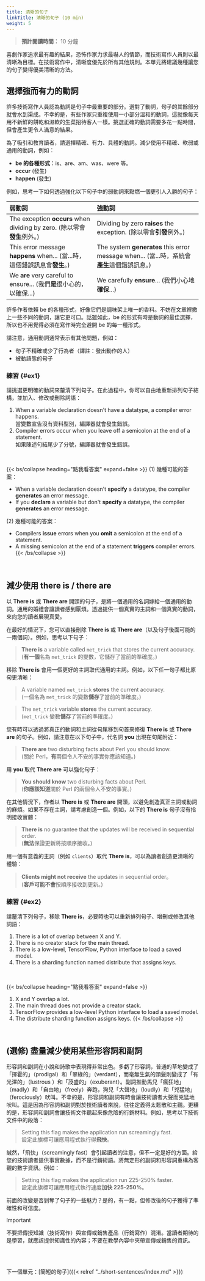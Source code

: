 ```yaml
---
title: 清晰的句子
linkTitle: 清晰的句子 (10 min)
weight: 5
---
```


> **預計閱讀時間：** 10 分鐘

喜劇作家追求最有趣的結果，恐怖作家力求最嚇人的情節，而技術寫作人員則以最清晰為目標。在技術寫作中，清晰度優先於所有其他規則。本單元將建議幾種讓您的句子變得優美清晰的方法。

## 選擇強而有力的動詞

許多技術寫作人員認為動詞是句子中最重要的部分。選對了動詞，句子的其餘部分就會水到渠成。不幸的是，有些作家只重複使用一小部分溫和的動詞，這就像每天用不新鮮的餅乾和濕軟的生菜招待客人一樣。挑選正確的動詞需要多花一點時間，但會產生更令人滿意的結果。

為了吸引和教育讀者，請選擇精確、有力、具體的動詞。減少使用不精確、軟弱或通用的動詞，例如：

* **be 的各種形式**：is、are、am、was、were 等。
* **occur** (發生)
* **happen** (發生)

例如，思考一下如何透過強化以下句子中的弱動詞來點燃一個更引人入勝的句子：

| 弱動詞 | 強動詞 |
| :--- | :--- |
| The exception **occurs** when dividing by zero. (除以零會**發生**例外。) | Dividing by zero **raises** the exception. (除以零會**引發**例外。) |
| This error message **happens** when... (當...時，這個錯誤訊息會**發生**。) | The system **generates** this error message when... (當...時，系統會**產生**這個錯誤訊息。) |
| We **are** very careful to ensure... (我們**是**很小心的，以確保...) | We carefully **ensure**... (我們小心地**確保**...) |

許多作者依賴 be 的各種形式，好像它們是調味架上唯一的香料。不妨在文章裡撒上一些不同的動詞，讓它更可口。話雖如此，be 的形式有時是動詞的最佳選擇，所以也不用覺得必須在寫作時完全避開 be 的每一種形式。

請注意，通用動詞通常表示有其他問題，例如：

* 句子不精確或少了行為者（譯註：發出動作的人）
* 被動語態的句子

### 練習 {#ex1}

請挑選更明確的動詞來釐清下列句子。在此過程中，你可以自由地重新排列句子結構，並加入、修改或刪除詞語：

1. When a variable declaration doesn't have a datatype, a compiler error happens. <br/>當變數宣告沒有資料型別，編譯器就會發生錯誤。
2. Compiler errors occur when you leave off a semicolon at the end of a statement. <br/> 如果陳述句結尾少了分號，編譯器就會發生錯誤。

<br>

{{< bs/collapse heading="點我看答案" expand=false >}}
(1) 幾種可能的答案：

* When a variable declaration doesn't **specify** a datatype, the compiler **generates** an error message.
* If you **declare** a variable but don't **specify** a datatype, the compiler **generates** an error message.

(2) 幾種可能的答案：

* Compilers **issue** errors when you **omit** a semicolon at the end of a statement.
* A missing semicolon at the end of a statement **triggers** compiler errors.
{{< /bs/collapse >}}
<br/>

## 減少使用 there is / there are

以 **There is** 或 **There are** 開頭的句子，是將一個通用的名詞嫁給一個通用的動詞。通用的婚禮會讓讀者感到厭煩。透過提供一個真實的主詞和一個真實的動詞，來向您的讀者展現真愛。

在最好的情況下，您可以直接刪除 **There is** 或 **There are**（以及句子後面可能的一兩個詞）。例如，思考以下句子：

> **There is** a variable called `met_trick` that stores the current accuracy. <br/>
> (**有一個**名為 `met_trick` 的變數，它儲存了當前的準確度。)

移除 **There is** 會用一個更好的主詞取代通用的主詞。例如，以下任一句子都比原句更清晰：

> A variable named `met_trick` **stores** the current accuracy. <br/>
> (一個名為 `met_trick` 的變數**儲存**了當前的準確度。)

> The `met_trick` variable **stores** the current accuracy. <br />
> (`met_trick` 變數**儲存**了當前的準確度。)

您有時可以透過將真正的動詞和主詞從句尾移到句首來修復 **There is** 或 **There are** 的句子。例如，請注意在以下句子中，代名詞 **you** 出現在句尾附近：

> **There are** two disturbing facts about Perl you should know. <br/>
> (關於 Perl，**有**兩個令人不安的事實你應該知道。)

用 **you** 取代 **There are** 可以強化句子：

> **You should know** two disturbing facts about Perl. <br/>
> (**你應該知道**關於 Perl 的兩個令人不安的事實。)

在其他情況下，作者以 **There is** 或 **There are** 開頭，以避免創造真正主詞或動詞的麻煩。如果不存在主詞，請考慮創造一個。例如，以下的 **There is** 句子沒有指明接收實體：

> **There is** no guarantee that the updates will be received in sequential order. <br/>
> (**無法**保證更新將按順序接收。)

用一個有意義的主詞（例如 `clients`）取代 **There is**，可以為讀者創造更清晰的體驗： <br/>

> **Clients might not receive** the updates in sequential order。 <br/>
> (**客戶可能不會**按順序接收到更新。)

### 練習 {#ex2}

請釐清下列句子，移除 **There is**，必要時也可以重新排列句子、增刪或修改其他詞語：

1. There is a lot of overlap between X and Y.
2. There is no creator stack for the main thread.
3. There is a low-level, TensorFlow, Python interface to load a saved model.
4. There is a sharding function named distribute that assigns keys.

<br>

{{< bs/collapse heading="點我看答案" expand=false >}}
1. X and Y overlap a lot.
2. The main thread does not provide a creator stack.
3. TensorFlow provides a low-level Python interface to load a saved model.
4. The distribute sharding function assigns keys.
{{< /bs/collapse >}}

<br/>


## (選修) 盡量減少使用某些形容詞和副詞

形容詞和副詞在小說和詩歌中表現得非常出色。多虧了形容詞，普通的草地變成了「揮霍的」（prodigal）和「翠綠的」（verdant），而毫無生氣的頭髮則變成了「有光澤的」（lustrous ）和「茂盛的」（exuberant）。副詞推動馬兒「瘋狂地」（madly）和「自由地」（freely）奔跑，狗兒「大聲地」（loudly）和「兇猛地」（ferociously）吠叫。不幸的是，形容詞和副詞有時會讓技術讀者大聲而兇猛地吠叫。這是因為形容詞和副詞對於技術讀者來說，往往定義得太鬆散和主觀。更糟的是，形容詞和副詞會讓技術文件聽起來像危險的行銷材料。例如，思考以下技術文件中的段落：

> Setting this flag makes the application run screamingly fast.
> <br />
> 設定此旗標可讓應用程式執行得**飛快**。

誠然，「飛快」（screamingly fast）會引起讀者的注意，但不一定是好的方面。給您的技術讀者提供事實數據，而不是行銷術語。將無定形的副詞和形容詞重構為客觀的數字資訊。例如：

> Setting this flag makes the application run 225-250% faster.
> <br />
> 設定此旗標可讓應用程式執行速度**加快 225-250%**。

前面的改變是否剝奪了句子的一些魅力？是的，有一點，但修改後的句子獲得了準確性和可信度。

> [!IMPORTANT]
> 不要把傳授知識（技術寫作）與宣傳或銷售產品（行銷寫作）混淆。當讀者期待的是學習，就應該提供知識性的內容；不要在教學內容中夾帶宣傳或銷售的資訊。

<br /><br />

下一個單元：[簡短的句子]({{< relref "../short-sentences/index.md" >}})
